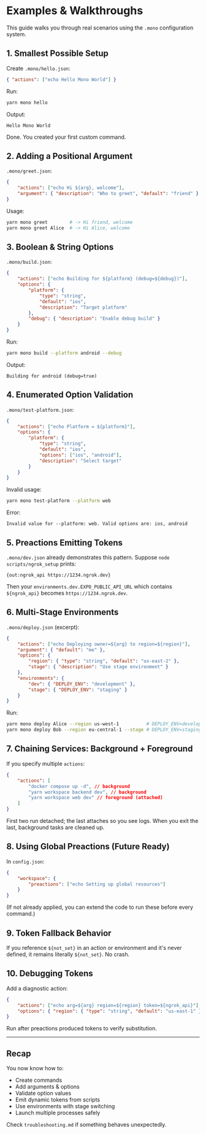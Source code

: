 # Examples & Walkthroughs

This guide walks you through real scenarios using the `.mono` configuration
system.

## 1. Smallest Possible Setup

Create `.mono/hello.json`:

```json
{ "actions": ["echo Hello Mono World"] }
```

Run:

```bash
yarn mono hello
```

Output:

```
Hello Mono World
```

Done. You created your first custom command.

## 2. Adding a Positional Argument

`.mono/greet.json`:

```json
{
	"actions": ["echo Hi ${arg}, welcome"],
	"argument": { "description": "Who to greet", "default": "friend" }
}
```

Usage:

```bash
yarn mono greet        # -> Hi friend, welcome
yarn mono greet Alice  # -> Hi Alice, welcome
```

## 3. Boolean & String Options

`.mono/build.json`:

```json
{
	"actions": ["echo Building for ${platform} (debug=${debug})"],
	"options": {
		"platform": {
			"type": "string",
			"default": "ios",
			"description": "Target platform"
		},
		"debug": { "description": "Enable debug build" }
	}
}
```

Run:

```bash
yarn mono build --platform android --debug
```

Output:

```
Building for android (debug=true)
```

## 4. Enumerated Option Validation

`.mono/test-platform.json`:

```json
{
	"actions": ["echo Platform = ${platform}"],
	"options": {
		"platform": {
			"type": "string",
			"default": "ios",
			"options": ["ios", "android"],
			"description": "Select target"
		}
	}
}
```

Invalid usage:

```bash
yarn mono test-platform --platform web
```

Error:

```
Invalid value for --platform: web. Valid options are: ios, android
```

## 5. Preactions Emitting Tokens

`.mono/dev.json` already demonstrates this pattern. Suppose
`node scripts/ngrok_setup` prints:

```
{out:ngrok_api https://1234.ngrok.dev}
```

Then your `environments.dev.EXPO_PUBLIC_API_URL` which contains `${ngrok_api}`
becomes `https://1234.ngrok.dev`.

## 6. Multi-Stage Environments

`.mono/deploy.json` (excerpt):

```json
{
	"actions": ["echo Deploying owner=${arg} to region=${region}"],
	"argument": { "default": "me" },
	"options": {
		"region": { "type": "string", "default": "us-east-2" },
		"stage": { "description": "Use stage environment" }
	},
	"environments": {
		"dev": { "DEPLOY_ENV": "development" },
		"stage": { "DEPLOY_ENV": "staging" }
	}
}
```

Run:

```bash
yarn mono deploy Alice --region us-west-1          # DEPLOY_ENV=development
yarn mono deploy Bob --region eu-central-1 --stage # DEPLOY_ENV=staging
```

## 7. Chaining Services: Background + Foreground

If you specify multiple `actions`:

```json
{
	"actions": [
		"docker compose up -d", // background
		"yarn workspace backend dev", // background
		"yarn workspace web dev" // foreground (attached)
	]
}
```

First two run detached; the last attaches so you see logs. When you exit the
last, background tasks are cleaned up.

## 8. Using Global Preactions (Future Ready)

In `config.json`:

```json
{
	"workspace": {
		"preactions": ["echo Setting up global resources"]
	}
}
```

(If not already applied, you can extend the code to run these before every
command.)

## 9. Token Fallback Behavior

If you reference `${not_set}` in an action or environment and it's never
defined, it remains literally `${not_set}`. No crash.

## 10. Debugging Tokens

Add a diagnostic action:

```json
{
	"actions": ["echo arg=${arg} region=${region} token=${ngrok_api}"],
	"options": { "region": { "type": "string", "default": "us-east-1" } }
}
```

Run after preactions produced tokens to verify substitution.

---

## Recap

You now know how to:

- Create commands
- Add arguments & options
- Validate option values
- Emit dynamic tokens from scripts
- Use environments with stage switching
- Launch multiple processes safely

Check `troubleshooting.md` if something behaves unexpectedly.
